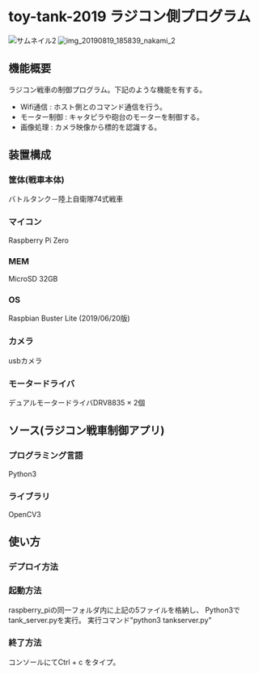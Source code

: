 # toy-tank-2019 ラジコン側プログラム

![サムネイル2](https://user-images.githubusercontent.com/54632092/90399098-6081da00-e0d5-11ea-805a-0aa208311b5a.jpg)
![img_20190819_185839_nakami_2](https://user-images.githubusercontent.com/54632092/90508719-2e36b200-e193-11ea-9100-7753fa51c446.jpg)

## 機能概要
ラジコン戦車の制御プログラム。下記のような機能を有する。
- Wifi通信 : ホスト側とのコマンド通信を行う。
- モーター制御 : キャタピラや砲台のモーターを制御する。
- 画像処理 : カメラ映像から標的を認識する。

## 装置構成
### 筐体(戦車本体)
バトルタンク－陸上自衛隊74式戦車
### マイコン
Raspberry Pi Zero
### MEM
MicroSD 32GB
### OS
Raspbian Buster Lite (2019/06/20版)
### カメラ
usbカメラ
### モータードライバ
デュアルモータードライバDRV8835 × 2個

## ソース(ラジコン戦車制御アプリ)
### プログラミング言語
Python3
### ライブラリ
OpenCV3

## 使い方
### デプロイ方法

### 起動方法
  raspberry_piの同一フォルダ内に上記の5ファイルを格納し、
  Python3でtank_server.pyを実行。
  実行コマンド"python3 tankserver.py"
  
### 終了方法
  コンソールにてCtrl + c をタイプ。

